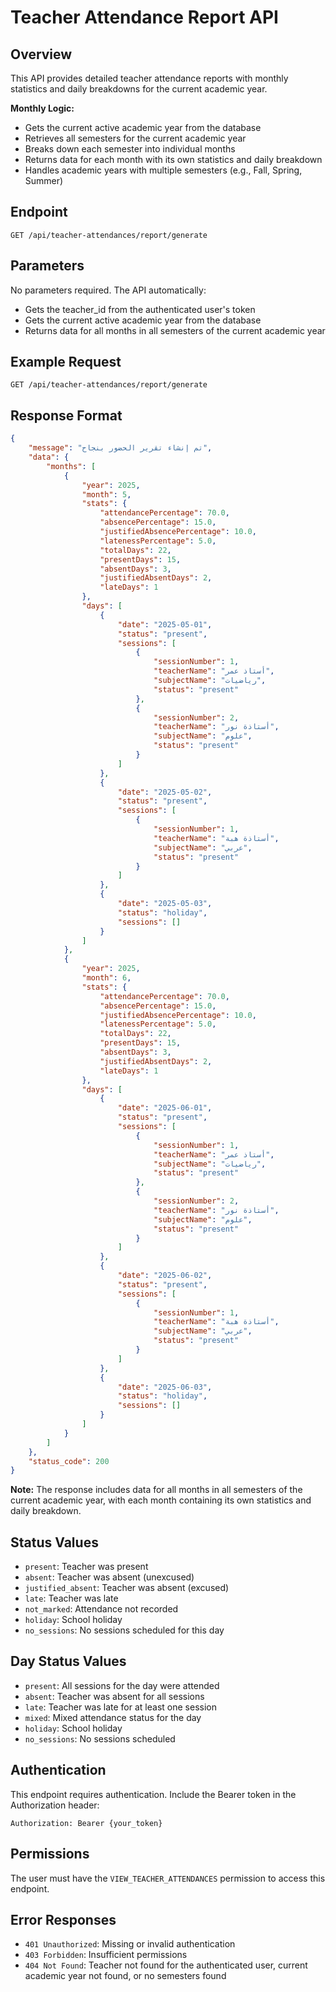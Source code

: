 # Teacher Attendance Report API

## Overview
This API provides detailed teacher attendance reports with monthly statistics and daily breakdowns for the current academic year.

**Monthly Logic:**
- Gets the current active academic year from the database
- Retrieves all semesters for the current academic year
- Breaks down each semester into individual months
- Returns data for each month with its own statistics and daily breakdown
- Handles academic years with multiple semesters (e.g., Fall, Spring, Summer)

## Endpoint
```
GET /api/teacher-attendances/report/generate
```

## Parameters
No parameters required. The API automatically:
- Gets the teacher_id from the authenticated user's token
- Gets the current active academic year from the database
- Returns data for all months in all semesters of the current academic year

## Example Request
```
GET /api/teacher-attendances/report/generate
```

## Response Format
```json
{
    "message": "تم إنشاء تقرير الحضور بنجاح",
    "data": {
        "months": [
            {
                "year": 2025,
                "month": 5,
                "stats": {
                    "attendancePercentage": 70.0,
                    "absencePercentage": 15.0,
                    "justifiedAbsencePercentage": 10.0,
                    "latenessPercentage": 5.0,
                    "totalDays": 22,
                    "presentDays": 15,
                    "absentDays": 3,
                    "justifiedAbsentDays": 2,
                    "lateDays": 1
                },
                "days": [
                    {
                        "date": "2025-05-01",
                        "status": "present",
                        "sessions": [
                            {
                                "sessionNumber": 1,
                                "teacherName": "أستاذ عمر",
                                "subjectName": "رياضيات",
                                "status": "present"
                            },
                            {
                                "sessionNumber": 2,
                                "teacherName": "أستاذة نور",
                                "subjectName": "علوم",
                                "status": "present"
                            }
                        ]
                    },
                    {
                        "date": "2025-05-02",
                        "status": "present",
                        "sessions": [
                            {
                                "sessionNumber": 1,
                                "teacherName": "أستاذة هبة",
                                "subjectName": "عربي",
                                "status": "present"
                            }
                        ]
                    },
                    {
                        "date": "2025-05-03",
                        "status": "holiday",
                        "sessions": []
                    }
                ]
            },
            {
                "year": 2025,
                "month": 6,
                "stats": {
                    "attendancePercentage": 70.0,
                    "absencePercentage": 15.0,
                    "justifiedAbsencePercentage": 10.0,
                    "latenessPercentage": 5.0,
                    "totalDays": 22,
                    "presentDays": 15,
                    "absentDays": 3,
                    "justifiedAbsentDays": 2,
                    "lateDays": 1
                },
                "days": [
                    {
                        "date": "2025-06-01",
                        "status": "present",
                        "sessions": [
                            {
                                "sessionNumber": 1,
                                "teacherName": "أستاذ عمر",
                                "subjectName": "رياضيات",
                                "status": "present"
                            },
                            {
                                "sessionNumber": 2,
                                "teacherName": "أستاذة نور",
                                "subjectName": "علوم",
                                "status": "present"
                            }
                        ]
                    },
                    {
                        "date": "2025-06-02",
                        "status": "present",
                        "sessions": [
                            {
                                "sessionNumber": 1,
                                "teacherName": "أستاذة هبة",
                                "subjectName": "عربي",
                                "status": "present"
                            }
                        ]
                    },
                    {
                        "date": "2025-06-03",
                        "status": "holiday",
                        "sessions": []
                    }
                ]
            }
        ]
    },
    "status_code": 200
}
```

**Note:** The response includes data for all months in all semesters of the current academic year, with each month containing its own statistics and daily breakdown.

## Status Values
- `present`: Teacher was present
- `absent`: Teacher was absent (unexcused)
- `justified_absent`: Teacher was absent (excused)
- `late`: Teacher was late
- `not_marked`: Attendance not recorded
- `holiday`: School holiday
- `no_sessions`: No sessions scheduled for this day

## Day Status Values
- `present`: All sessions for the day were attended
- `absent`: Teacher was absent for all sessions
- `late`: Teacher was late for at least one session
- `mixed`: Mixed attendance status for the day
- `holiday`: School holiday
- `no_sessions`: No sessions scheduled

## Authentication
This endpoint requires authentication. Include the Bearer token in the Authorization header:
```
Authorization: Bearer {your_token}
```

## Permissions
The user must have the `VIEW_TEACHER_ATTENDANCES` permission to access this endpoint.

## Error Responses
- `401 Unauthorized`: Missing or invalid authentication
- `403 Forbidden`: Insufficient permissions
- `404 Not Found`: Teacher not found for the authenticated user, current academic year not found, or no semesters found

